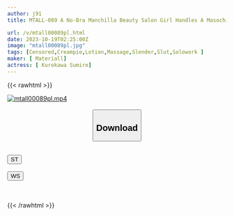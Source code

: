 ```yaml
---
author: j91
title: MTALL-089 A No-Bra Manchilla Beauty Salon Girl Handles A Masochistic Man With A Testicle Massage, Full Body Riding Creampie Sex Sumire Kurokawa

url: /v/mtall00089pl.html
date: 2023-10-19T02:25:00Z
image: "mtall00089pl.jpg"
tags: [Censored,Creampie,Lotion,Massage,Slender,Slut,Solowork ]
maker: [ Materiall]
actress: [ Kurokawa Sumire]
---
```



{{< rawhtml >}}

<div class="video" data-videoid="YeOZlwRbeDuvJWo">
    <a href="javascript:;">
        <img src="https://my.j91.asia/v/mtall00089pl.jpg" width="WIDTH" height="HEIGHT" alt="mtall00089pl.mp4" loading="lazy">
    </a>
</div>

<script type="text/javascript" src="https://j91.asia/asset/on-demand-st.js"></script>

<br>
  <link rel="stylesheet" href="https://j91.asia/asset/bs5.css">
  
  <center>
  <button class="btn btn-primary" type="button" data-bs-toggle="collapse" data-bs-target=".multi-collapse" aria-expanded="false" aria-controls="multiCollapseExample1 multiCollapseExample2"><h2>Download</h2></button></center>
</p>
<div class="row">
  <div class="col">
    <div class="collapse multi-collapse" id="multiCollapseExample1">
      <div class="card card-body">
	      	      <br>
<div class="buttons">  
<a href="https://streamtape.to/v/YeOZlwRbeDuvJWo"><button class="btn-hover color-3"><i class="fa fa-download"></i> ST</button></a></div>
    </div>
  </div>
</div>
  <div class="col">
    <div class="collapse multi-collapse" id="multiCollapseExample2">
      <div class="card card-body">
	      <br>
<div class="buttons">
    <a href="https://wolfstream.tv/0dun00rvhedq"><button class="btn-hover color-9"><i class="fa fa-download"></i> WS</button></a></div>
<br><br>
      </div>
    </div>
  </div>
</div>

{{< /rawhtml >}}